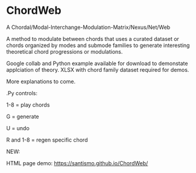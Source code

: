 # ChordWeb

A Chordal/Modal-Interchange-Modulation-Matrix/Nexus/Net/Web

A method to modulate between chords that uses a curated dataset or chords organized by modes and submode families to generate interesting theoretical chord progressions or modulations.

Google collab and Python example available for download to demonstate applciation of theory.
XLSX with chord family dataset required for demos.

More explanations to come.

.Py controls:

1-8 = play chords

G = generate

U = undo

R and 1-8 = regen specific chord

NEW:

HTML page demo: https://santismo.github.io/ChordWeb/
